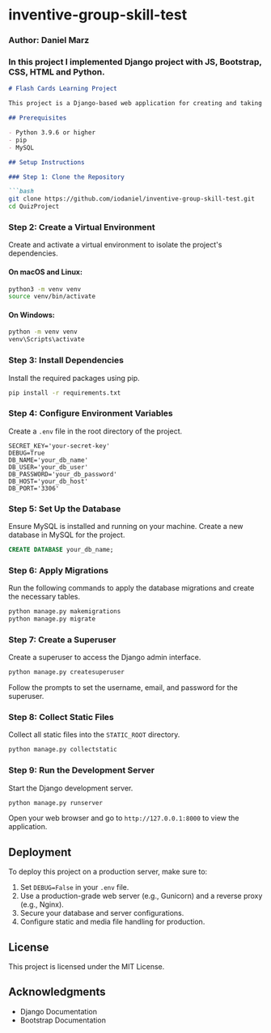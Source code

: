 # inventive-group-skill-test
### Author: Daniel Marz
### In this project I implemented Django project with JS, Bootstrap, CSS, HTML and Python. 
```markdown
# Flash Cards Learning Project

This project is a Django-based web application for creating and taking quizzes with flashcards.

## Prerequisites

- Python 3.9.6 or higher
- pip
- MySQL

## Setup Instructions

### Step 1: Clone the Repository

```bash
git clone https://github.com/iodaniel/inventive-group-skill-test.git
cd QuizProject
```

### Step 2: Create a Virtual Environment

Create and activate a virtual environment to isolate the project's dependencies.

#### On macOS and Linux:

```bash
python3 -m venv venv
source venv/bin/activate
```

#### On Windows:

```bash
python -m venv venv
venv\Scripts\activate
```

### Step 3: Install Dependencies

Install the required packages using pip.

```bash
pip install -r requirements.txt
```

### Step 4: Configure Environment Variables

Create a `.env` file in the root directory of the project.

```
SECRET_KEY='your-secret-key'
DEBUG=True
DB_NAME='your_db_name'
DB_USER='your_db_user'
DB_PASSWORD='your_db_password'
DB_HOST='your_db_host'
DB_PORT='3306'
```

### Step 5: Set Up the Database

Ensure MySQL is installed and running on your machine. Create a new database in MySQL for the project.

```sql
CREATE DATABASE your_db_name;
```

### Step 6: Apply Migrations

Run the following commands to apply the database migrations and create the necessary tables.

```bash
python manage.py makemigrations
python manage.py migrate
```

### Step 7: Create a Superuser

Create a superuser to access the Django admin interface.

```bash
python manage.py createsuperuser
```

Follow the prompts to set the username, email, and password for the superuser.

### Step 8: Collect Static Files

Collect all static files into the `STATIC_ROOT` directory.

```bash
python manage.py collectstatic
```

### Step 9: Run the Development Server

Start the Django development server.

```bash
python manage.py runserver
```

Open your web browser and go to `http://127.0.0.1:8000` to view the application.

## Deployment

To deploy this project on a production server, make sure to:

1. Set `DEBUG=False` in your `.env` file.
2. Use a production-grade web server (e.g., Gunicorn) and a reverse proxy (e.g., Nginx).
3. Secure your database and server configurations.
4. Configure static and media file handling for production.

## License

This project is licensed under the MIT License.

## Acknowledgments

- Django Documentation
- Bootstrap Documentation
